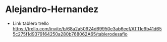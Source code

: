 # Alejandro-Hernandez

- Link tablero trello https://trello.com/invite/b/68a2a50924d69950e3ab6eef/ATTIe9b41d655c275f1d9379164250a280b768062A65/tablerodesafio
